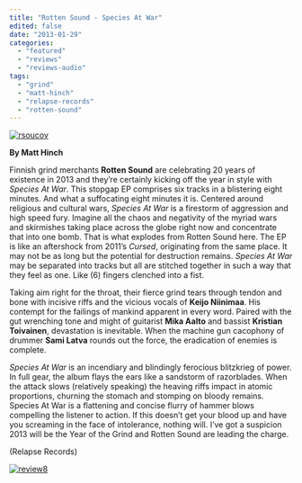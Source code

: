 ```yaml
---
title: "Rotten Sound - Species At War"
edited: false
date: "2013-01-29"
categories:
  - "featured"
  - "reviews"
  - "reviews-audio"
tags:
  - "grind"
  - "matt-hinch"
  - "relapse-records"
  - "rotten-sound"
---
```


[![rsoucov](http://www.hellbound.ca/wp-content/uploads/2013/01/rsoucov.jpg)](http://www.hellbound.ca/wp-content/uploads/2013/01/rsoucov.jpg)

**By Matt Hinch**

Finnish grind merchants **Rotten Sound** are celebrating 20 years of existence in 2013 and they’re certainly kicking off the year in style with _Species At War_. This stopgap EP comprises six tracks in a blistering eight minutes. And what a suffocating eight minutes it is. Centered around religious and cultural wars, _Species At War_ is a firestorm of aggression and high speed fury. Imagine all the chaos and negativity of the myriad wars and skirmishes taking place across the globe right now and concentrate that into one bomb. That is what explodes from Rotten Sound here. The EP is like an aftershock from 2011’s _Cursed_, originating from the same place. It may not be as long but the potential for destruction remains. _Species At War_ may be separated into tracks but all are stitched together in such a way that they feel as one. Like (6) fingers clenched into a fist.

Taking aim right for the throat, their fierce grind tears through tendon and bone with incisive riffs and the vicious vocals of **Keijo Niinimaa**. His contempt for the failings of mankind apparent in every word. Paired with the gut wrenching tone and might of guitarist **Mika Aalto** and bassist **Kristian Toivainen**, devastation is inevitable. When the machine gun cacophony of drummer **Sami Latva** rounds out the force, the eradication of enemies is complete.

_Species At War_ is an incendiary and blindingly ferocious blitzkrieg of power. In full gear, the album flays the ears like a sandstorm of razorblades. When the attack slows (relatively speaking) the heaving riffs impact in atomic proportions, churning the stomach and stomping on bloody remains. Species At War is a flattening and concise flurry of hammer blows compelling the listener to action. If this doesn’t get your blood up and have you screaming in the face of intolerance, nothing will. I’ve got a suspicion 2013 will be the Year of the Grind and Rotten Sound are leading the charge.

(Relapse Records)

[![review8](http://www.hellbound.ca/wp-content/uploads/2009/07/review8.png)](http://www.hellbound.ca/wp-content/uploads/2009/07/review8.png)
